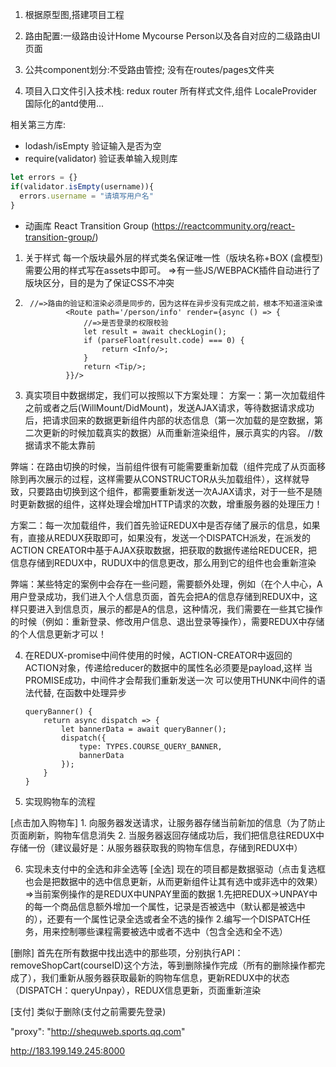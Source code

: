 1. 根据原型图,搭建项目工程
2. 路由配置:一级路由设计Home Mycourse Person以及各自对应的二级路由UI页面

3. 公共component划分:不受路由管控; 没有在routes/pages文件夹  

4. 项目入口文件引入技术栈: redux router 所有样式文件,组件 LocaleProvider国际化的antd使用...

相关第三方库:
- lodash/isEmpty 验证输入是否为空
- require(validator)  验证表单输入规则库
```javascript
let errors = {}
if(validator.isEmpty(username)){
  errors.username = "请填写用户名"
}
```
- 动画库
   React Transition Group (https://reactcommunity.org/react-transition-group/)


1. 关于样式
  每一个版块最外层的样式类名保证唯一性（版块名称+BOX (盒模型)需要公用的样式写在assets中即可。
  =>有一些JS/WEBPACK插件自动进行了版块区分，目的是为了保证CSS不冲突

2.      //=>路由的验证和渲染必须是同步的，因为这样在异步没有完成之前，根本不知道渲染谁
                <Route path='/person/info' render={async () => {
                    //=>是否登录的权限校验
                    let result = await checkLogin();
                    if (parseFloat(result.code) === 0) {
                        return <Info/>;
                    }
                    return <Tip/>;
                }}/>

3. 真实项目中数据绑定，我们可以按照以下方案处理：
  方案一：第一次加载组件之前或者之后(WillMount/DidMount)，发送AJAX请求，等待数据请求成功后，把请求回来的数据更新组件内部的状态信息（第一次加载的是空数据，第二次更新的时候加载真实的数据）从而重新渲染组件，展示真实的内容。 //数据请求不能太靠前

  弊端：在路由切换的时候，当前组件很有可能需要重新加载（组件完成了从页面移除到再次展示的过程，这样需要从CONSTRUCTOR从头加载组件），这样就导致，只要路由切换到这个组件，都需要重新发送一次AJAX请求，对于一些不是随时更新数据的组件，这样处理会增加HTTP请求的次数，增重服务器的处理压力！

  方案二：每一次加载组件，我们首先验证REDUX中是否存储了展示的信息，如果有，直接从REDUX获取即可，如果没有，发送一个DISPATCH派发，在派发的ACTION CREATOR中基于AJAX获取数据，把获取的数据传递给REDUCER，把信息存储到REDUX中，RUDUX中的信息更改，那么用到它的组件也会重新渲染

  弊端：某些特定的案例中会存在一些问题，需要额外处理，例如（在个人中心，A用户登录成功，我们进入个人信息页面，首先会把A的信息存储到REDUX中，这样只要进入到信息页，展示的都是A的信息，这种情况，我们需要在一些其它操作的时候（例如：重新登录、修改用户信息、退出登录等操作），需要REDUX中存储的个人信息更新才可以！


4. 在REDUX-promise中间件使用的时候，ACTION-CREATOR中返回的ACTION对象，传递给reducer的数据中的属性名必须要是payload,这样     当PROMISE成功，中间件才会帮我们重新发送一次
   可以使用THUNK中间件的语法代替, 在函数中处理异步
   ```
   queryBanner() {
       return async dispatch => {
           let bannerData = await queryBanner();
           dispatch({
               type: TYPES.COURSE_QUERY_BANNER,
               bannerData
           });
       }
   }
   ```

5. 实现购物车的流程

  [点击加入购物车]
     1. 向服务器发送请求，让服务器存储当前新加的信息（为了防止页面刷新，购物车信息消失
     2. 当服务器返回存储成功后，我们把信息往REDUX中存储一份（建议最好是：从服务器获取我的购物车信息，存储到REDUX中）
       

6. 实现未支付中的全选和非全选等
  [全选]
    现在的项目都是数据驱动（点击复选框也会是把数据中的选中信息更新，从而更新组件让其有选中或非选中的效果） =>当前案例操作的是REDUX中UNPAY里面的数据
    1.先把REDUX->UNPAY中的每一个商品信息额外增加一个属性，记录是否被选中（默认都是被选中的），还要有一个属性记录全选或者全不选的操作
    2.编写一个DISPATCH任务，用来控制哪些课程需要被选中或者不选中（包含全选和全不选）

  [删除]
    首先在所有数据中找出选中的那些项，分别执行API：removeShopCart(courseID)这个方法，等到删除操作完成（所有的删除操作都完成了），我们重新从服务器获取最新的购物车信息，更新REDUX中的状态（DISPATCH：queryUnpay），REDUX信息更新，页面重新渲染

  [支付]
    类似于删除(支付之前需要先登录)




  "proxy": "http://shequweb.sports.qq.com"

http://183.199.149.245:8000



